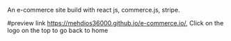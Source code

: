 An e-commerce site build with react js, commerce.js, stripe.

#preview link
https://mehdios36000.github.io/e-commerce.io/, Click on the logo on the top to go back to home

